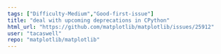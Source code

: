 ```yaml
---
tags: ["Difficulty-Medium","Good-first-issue"]
title: "deal with upcoming deprecations in CPython"
html_url: "https://github.com/matplotlib/matplotlib/issues/25912"
user: "tacaswell"
repo: "matplotlib/matplotlib"
---
```


